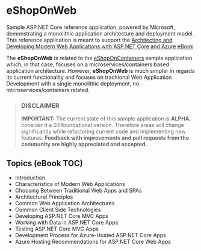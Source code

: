# eShopOnWeb

Sample ASP.NET Core reference application, powered by Microsoft, demonstrating a monolithic application architecture and deployment model. This reference application is meant to support the [Architecting and Developing Modern Web Applications with ASP.NET Core and Azure eBook](https://aka.ms/webappebook)

The **eShopOnWeb** is related to the [eShopOnContainers](https://github.com/dotnet/eShopOnContainers) sample application which, in that case, focuses on a microservices/containers based application architecture. However, **eShopOnWeb** is much simpler in regards its current functionality and focuses on traditional Web Application Development with a single monolithic deployment, no microservices/containers related.

> ### DISCLAIMER
> **IMPORTANT:** The current state of this sample application is **ALPHA**, consider it a 0.1 foundational version. Therefore areas will change significantly while refactoring current code and implementing new features. **Feedback with improvements and pull requests from the community are highly appreciated and accepted.**

## Topics (eBook TOC)

- Introduction
- Characteristics of Modern Web Applications
- Choosing Between Traditional Web Apps and SPAs
- Architectural Principles
- Common Web Application Architectures
- Common Client Side Technologies
- Developing ASP.NET Core MVC Apps
- Working with Data in ASP.NET Core Apps
- Testing ASP.NET Core MVC Apps
- Development Process for Azure-Hosted ASP.NET Core Apps
- Azure Hosting Recommendations for ASP.NET Core Web Apps
